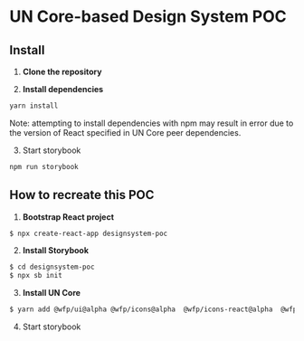 # UN Core-based Design System POC

## Install

1. **Clone the repository**

2. **Install dependencies**

```bash
yarn install
```

Note: attempting to install dependencies with npm may result in error due to the version of React specified in UN Core peer dependencies.

3. Start storybook

```bash
npm run storybook
```

## How to recreate this POC

1. **Bootstrap React project**

```bash
$ npx create-react-app designsystem-poc
```

2. **Install Storybook**

```bash
$ cd designsystem-poc
$ npx sb init
```

3. **Install UN Core**

```bash
$ yarn add @wfp/ui@alpha @wfp/icons@alpha  @wfp/icons-react@alpha  @wfp/layout@alpha  @wfp/styles@alpha  @wfp/themes@alpha  @wfp/type@alpha
```

4. Start storybook
